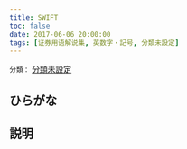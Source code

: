 ```yaml
---
title: SWIFT
toc: false
date: 2017-06-06 20:00:00
tags: [证券用语解说集, 英数字・記号, 分類未設定]
---
```


`分類：` [分類未設定](/tags/分類未設定/)

## ひらがな



## 説明

